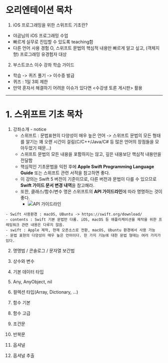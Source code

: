 # 오리엔테이션 목차
1. iOS 프로그래밍을 위한 스위프트 기초란?
  - 야곰님의 iOS 프로그래밍 수업
  - 빠르게 실무로 진입할 수 있도록 teaching함
  - 다른 언어 사용 경험 O, 스위프트 문법의 핵심적 내용만 빠르게 알고 싶고, (객체지향) 프로그래밍 유경험자 대상

2. 부스트코스 이수 강좌 학습 가이드
  - 학습 -> 퀴즈 풀기 -> 이수증 발급
  - 퀴즈 : 1일 3회 제한
  - 만약 혼자서 해결하기 어려운 이슈가 있다면 <수강생 토론 게시판> 활용

---
# 1. 스위프트 기초 목차
  1. 강좌소개
    - notice
      - 스위프트 : 문법표현의 다양성이 매우 높은 언어 -> 스위프트 문법의 모든 형태를 알기는 꽤 오랜 시간이 걸림(C/C++/Java/C# 등 많은 언어의 장점들을 모아두었기 때문...)
      - 스위프트 문법의 모든 내용을 포함하지는 않고, 깊은 내용보단 핵심적 내용만을 전달함
      - 핵심적인 기초문법을 익힌 후에 **Apple Swift Programming Language Guide** 또는 스위프트 관련 서적을 참고하면 좋다.
      - 이 강의는 Swift 5 버전이 기준이므로, 다른 버전과 문법이 다를 수 있으므로 **Swift 가이드 문서 변경 내역**을 참고해라.
      - 또한, 클래스/함수/변수 명은 스위프트의 **API 가이드라인**에 따라 명명하는 것이 좋다.
        - ![API 가이드라인](https://gist.github.com/godrm/d07ae33973bf71c5324058406dfe42dd)

    - Swift 사용환경 : macOS, UBuntu -> https://swift.org/download/
    - contents : Swift 기본 문법만 다룸. iOS, macOS 등 애플리케이션을 제작을 위한 프레임워크 관련 내용은 다루지 않음.
    - swift : Apple 제작, 현재 오픈소스로 전환, macOS, Ubuntu 환경에서 사용 가능
    - 문법 표현의 다양성이 매우 높은 언어이다. 한 가지 기능에 대한 문법 형태는 여러 가지가 있다.
        
  2. 명명법 / 콘솔로그 / 문자열 보간법
  
  3. 상수와 변수
  
  4. 기본 데이터 타입
  
  5. Any, AnyObject, nil
  
  6. 컬렉션 타입(Array, Dictionary, ...)
  
  7. 함수 기본
  
  8. 함수 고급
  
  9. 조건문
  
  10. 반복문
  
  11. 옵셔널
  
  12. 옵셔널 추출
